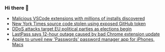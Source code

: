 ### Hi there 👋

<!--START_SECTION:feed-->
* [Malicious VSCode extensions with millions of installs discovered](https://www.bleepingcomputer.com/news/security/malicious-visual-studio-code-extensions-with-millions-of-installs-discovered/)
* [New York Times source code stolen using exposed GitHub token](https://www.bleepingcomputer.com/news/security/new-york-times-source-code-stolen-using-exposed-github-token/)
* [DDoS attacks target EU political parties as elections begin](https://www.bleepingcomputer.com/news/security/ddos-attacks-target-eu-political-parties-as-elections-begin/)
* [LastPass says 12-hour outage caused by bad Chrome extension update](https://www.bleepingcomputer.com/news/security/lastpass-says-12-hour-outage-caused-by-bad-chrome-extension-update/)
* [Apple to unveil new 'Passwords' password manager app for iPhones, Macs](https://www.bleepingcomputer.com/news/security/apple-to-unveil-new-passwords-password-manager-app-for-iphones-macs/)
<!--END_SECTION:feed-->

<!--
**frankenk/frankenk** is a ✨ _special_ ✨ repository because its `README.md` (this file) appears on your GitHub profile.

Here are some ideas to get you started:

- 🔭 I’m currently working on ...
- 🌱 I’m currently learning ...
- 👯 I’m looking to collaborate on ...
- 🤔 I’m looking for help with ...
- 💬 Ask me about ...
- 📫 How to reach me: ...
- 😄 Pronouns: ...
- ⚡ Fun fact: ...
-->



